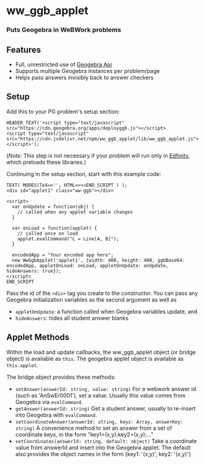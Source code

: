 # ww_ggb_applet
### Puts Geogebra in WeBWork problems

## Features

- Full, unrestricted use of [Geogebra Api](https://wiki.geogebra.org/en/Reference:GeoGebra_Apps_API)
- Supports multiple Geogebra instances per problem/page
- Helps pass answers invisibly back to answer checkers

## Setup

Add this to your PG problem's setup section:
```
HEADER_TEXT('<script type="text/javascript" src="https://cdn.geogebra.org/apps/deployggb.js"></script>
<script type="text/javascript" src="https://cdn.jsdelivr.net/npm/ww_ggb_applet/lib/ww_ggb_applet.js"></script>');
```

(*Note:* This step is not necessary if your problem will run only in [Edfinity](https://www.edfinity.com), which preloads these libraries.)

Continuing in the setup section, start with this example code:

```
TEXT( MODES(TeX=>'', HTML=><<END_SCRIPT ) );
<div id="applet1" class="ww-ggb"></div>

<script>
  var onUpdate = function(obj) {
    // called when any applet variable changes
  }

  var onLoad = function(applet) {
    // called once on load
    applet.evalCommand("L = Line[A, B]");
  }
  
  encodedApp = "Your encoded app here";
  new WwGgbApplet('applet1', {width: 400, height: 400, ggbBase64: encodedApp, appletOnLoad: onLoad, appletOnUpdate: onUpdate, hideAnswers: true}); 
</script>
END_SCRIPT

```

Pass the id of the `<div>` tag you create to the constructor. You can pass any Geogebra initialization variables as the second
argument as well as

- `appletOnUpdate`: a function called when Geogebra variables update, and
- `hideAnswers`: hides all student answer blanks

## Applet Methods

Within the load and update callbacks, the ww_ggb_applet object (or bridge object) is available as `this`. The geogebra
applet object is available as `this.applet`.

The bridge object provides these methods:

- `setAnswer(answerId: string, value: string)`
   For a webwork answer id (such as 'AnSwEr0001'), set a value. Usually this value comes from Geogebra via `evalCommand`.
- `getAnswer(answerId: string)`
   Get a student answer, usually to re-insert into Geogebra with `evalCommand`.
- `setCoordinateAnswer(answerId: string, keys: Array, answerKey: string)`
   A convenience method to set an answer from a set of coordinate keys, in the form "key1=(x,y);key2=(x,y);..."
- `setCoordinates(answerId: string, default: object)`
   Take a coordinate value from answerId and insert into the Geogebra applet. The default also provides the object names
   in the form {key1: '(x,y)', key2: '(x,y)'}

